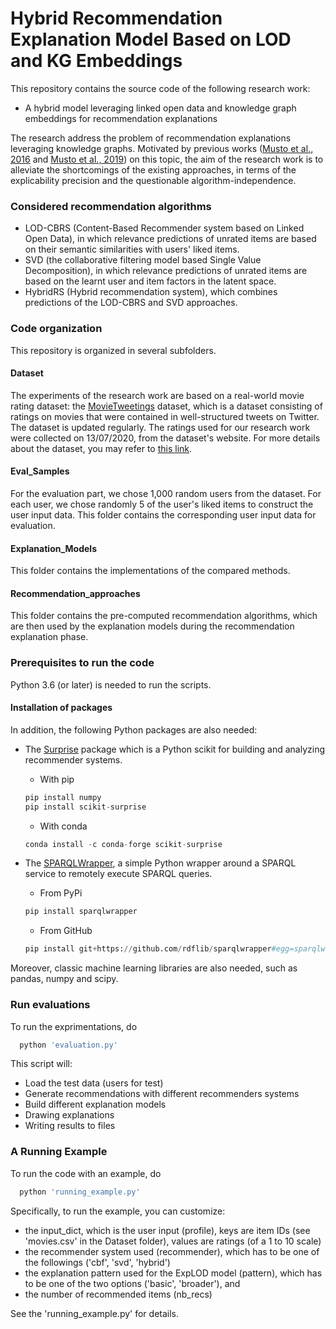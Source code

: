 # Hybrid Recommendation Explanation Model Based on LOD and KG Embeddings

This repository contains the source code of the following research work:

* A hybrid model leveraging linked open data and knowledge graph embeddings for recommendation explanations

The research address the problem of recommendation explanations leveraging knowledge graphs. Motivated by previous works ([Musto et al., 2016](https://dl.acm.org/doi/10.1145/2959100.2959173) and [Musto et al., 2019](https://www.sciencedirect.com/science/article/abs/pii/S1071581918300946)) on this topic, the aim of the research work is to alleviate the shortcomings of the existing approaches, in terms of the explicability precision and the questionable algorithm-independence.

### Considered recommendation algorithms

* LOD-CBRS (Content-Based Recommender system based on Linked Open Data), in which relevance predictions of unrated items are based on their semantic similarities with users' liked items.
* SVD (the collaborative filtering model based Single Value Decomposition), in which relevance predictions of unrated items are based on the learnt user and item factors in the latent space.
* HybridRS (Hybrid recommendation system), which combines predictions of the LOD-CBRS and SVD approaches.

### Code organization

This repository is organized in several subfolders.

#### Dataset

The experiments of the research work are based on a real-world movie rating dataset: the [MovieTweetings](https://github.com/sidooms/MovieTweetings) dataset, which is a dataset consisting of ratings on movies that were contained in well-structured tweets on Twitter. The dataset is updated regularly. The ratings used for our research work were collected on 13/07/2020, from the dataset's website. For more details about the dataset, you may refer to [this link](https://github.com/sidooms/MovieTweetings).


#### Eval_Samples

For the evaluation part, we chose 1,000 random users from the dataset. For each user, we chose randomly 5 of the user's liked items to construct the user input data. This folder contains the corresponding user input data for evaluation.


#### Explanation_Models

This folder contains the implementations of the compared methods.

#### Recommendation_approaches

This folder contains the pre-computed recommendation algorithms, which are then used by the explanation models during the recommendation explanation phase.

### Prerequisites to run the code

Python 3.6 (or later) is needed to run the scripts.

#### Installation of packages
In addition, the following Python packages are also needed:

* The [Surprise](http://surpriselib.com/) package which is a Python scikit for building and analyzing recommender systems.
  * With pip
  ```python
  pip install numpy
  pip install scikit-surprise
  ```

  * With conda
  ```python
  conda install -c conda-forge scikit-surprise
  ```
* The [SPARQLWrapper](https://github.com/RDFLib/sparqlwrapper), a simple Python wrapper around a SPARQL service to remotely execute SPARQL queries.
  * From PyPi
  ```python
  pip install sparqlwrapper
  ```

  * From GitHub
  ```python
  pip install git+https://github.com/rdflib/sparqlwrapper#egg=sparqlwrapper
    ```

Moreover, classic machine learning libraries are also needed, such as pandas, numpy and scipy.

### Run evaluations

To run the exprimentations, do   
```Python
  python 'evaluation.py'
  ```

This script will:
* Load the test data (users for test)
* Generate recommendations with different recommenders systems
* Build different explanation models
* Drawing explanations
* Writing results to files


### A Running Example

To run the code with an example, do   
```Python
  python 'running_example.py'
  ```
  Specifically, to run the example, you can customize:
  * the input_dict, which is the user input (profile), keys are item IDs (see 'movies.csv' in the Dataset folder), values are ratings (of a 1 to 10 scale)
  * the recommender system used (recommender), which has to be one of the followings ('cbf', 'svd', 'hybrid')
  * the explanation pattern used for the ExpLOD model (pattern), which has to be one of the two options ('basic', 'broader'), and
  * the number of recommended items (nb_recs)

See the 'running_example.py' for details.
